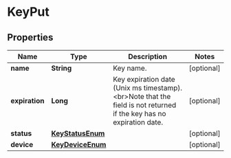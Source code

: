 

# KeyPut

## Properties

Name | Type | Description | Notes
------------ | ------------- | ------------- | -------------
**name** | **String** | Key name. |  [optional]
**expiration** | **Long** | Key expiration date (Unix ms timestamp). &lt;br&gt;Note that the field is not returned if the key has no expiration date.  |  [optional]
**status** | [**KeyStatusEnum**](KeyStatusEnum.md) |  |  [optional]
**device** | [**KeyDeviceEnum**](KeyDeviceEnum.md) |  |  [optional]



